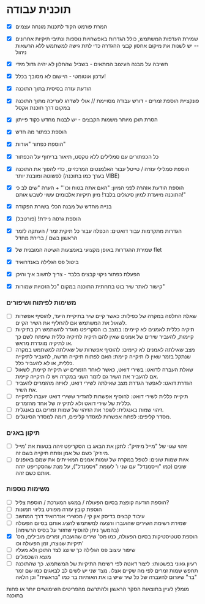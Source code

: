 # תוכנית עבודה
- [x] המרת פורמט הקוד לתכנות מונחה עצמים
- [x] שמירת העדפות המשתמש, כולל הגדרות באפשרויות נוספות ונתיבי תיקיות אחרונים -- יש לשנות את מיקום אחסון קבצי ההגדרה כדי לתת גישה למשתמש ללא הרשאות ניהול
- [x] חשיבה על מבנה העיצוב המתאים - בשביל שהחלון לא יהיה גדול מידי
- [x] עדכון אוטומטי - היישום לא מסובך בכלל!
- [x] הודעת עזרה בסיסית בתוך התוכנה
- [x] פונקציית הוספת זמרים - דורש עבודה מסויימת // אולי לשדרג לעריכה מתוך התוכנה במקום דרך תוכנת אקסל
- [x] הסרת תוכן מיותר משמות הקבצים - יש לבנות מחדש כקוד פייתון
- [x] הוספת כפתור מה חדש
- [x] הוספת כפתור "אודות"
- [x] כל הכפתורים עם סמלילים ללא טקסט, תיאור בריחוף על הכפתור
- [x] הוספת סמלילי עזרה / טייטל עבור האלמנטים המרכזיים, כדי להפוך את התוכנה לפשוטה ומובנת יותר (בערך כמו בתוכנה VIBE)
- [x] הוספת הודעת אזהרה לפני המיון: "האם אתה בטוח וכו'" + הערה "שים לב כי התוכנה מיועדת למיון סינגלים בלבד! מיון תיקיות אלבומים עשוי לשבש אותם!"
- [x] בנייה מחדש של מבנה הכלי בשורת הפקודה
- [x] הוספת גרסה ניידת! (פורטבל)
- [x] הגדרות מתקדמות עבור דואטים: הכפלה עבור כל תיקית זמר / העתקה לזמר הראשון בשם / ברירת מחדל
- [x] שמירת ההגדרות באופן מקצועי באמצעות השיטה המובנית של flet
- [x] ביטול פס הגלילה באנדרואיד
- [x] הפעלת כפתור ניקוי קבצים בלבד - צריך לחשוב איך והיכן
- [x] קישור לאתר שיר בוט בתחתית התוכנה במקום "כל הזכויות שמורות"


### משימות לפיתוח ושיפורים

- [ ] שאלת החלפה במקרה של כפילות: כאשר קיים שיר בתיקיית היעד, להוסיף אפשרות לשאול את המשתמש אם להחליף את השיר הקיים.
- [ ] תיקיה כללית לאמנים לא קיימים: במצב בו הסקריפט מוגדר להשתמש רק בתיקיות קיימות, להעביר שירים של אמנים שאין להם תיקיה לתיקיה כללית שיפתח לשם כך או לתיקיה מוגדרת מראש.
- [ ] מצב שאילתה לאמנים לא קיימים: להוסיף אפשרות של שאילתה למשתמש במקרה שנתקל בזמר שאין לו תיקייה קיימת: האם לפתוח תיקייה חדשה, להעביר לתיקייה כללית, או לא להעביר כלל.
- [ ] שאלת העברה לדואט: בשירי דואט, כאשר לאחד הזמרים יש תיקייה קיימת, לשאול אם להעביר את השיר גם לזמר השני במקרה ויש לו תיקייה קיימת.
- [ ] הגדרת דואט: לאפשר הגדרת מצב שאילתה לשירי דואט, לאיזה מהזמרים להעביר את השיר.
- [ ] תיקייה כללית לשירי דואט: להוסיף אפשרות להגדיר ששירי דואט יועברו לתיקייה כללית של שירי דואט ולא לתיקייה של אחד מהזמרים.
- [ ] זיהוי שמות באנגלית: לשפר את הזיהוי של שמות זמרים גם באנגלית.
- [ ] מסדר קליפים: לפתח אפשרות למסדר קליפים, דומה למסדר הסינגלים.

### תיקון באגים

- [ ] זיהוי שגוי של "מייל מיוזיק": לתקן את הבאג בו הסקריפט זיהה בטעות את 'מייל מיוזיק' כשם של אמן ופתח תיקייה בשם זה.
- [ ] איות שמות שונים: לטפל במקרה של שמות אמנים המאייתים את שמם באופנים שונים (כמו "וייסמנדל" עם שני ו' לעומת "ויסמנדל"), על מנת שהסקריפט יזהה אותם כשם זהה.

### משימות נוספות

- [ ] הוספת הודעה קופצת בסיום הפעולה / במגש המערכת / הוספת צליל?
- [ ] הוספת קובץ עזרה מפורט בליווי תמונות
- [ ] עיבוד קבצים בדיסק און קי / מכשירי אנדרואיד דרך המחשב
- [ ] שמירת רשימת השירים שהועברו והצעה למשתמש להציג אותם בסיום הפעולה (בהמשך ניתן להוסיף שחזור על בסיס הרשימה)
- [x] הוספת סטטיסטיקות בסיום הפעולה, כמו מס' שירים שהועברו, זמרים מובילים, מס' תיקיות שנוצרו, זמן הפעולה וכו'
- [ ] שיפור עיצוב פס הגלילה כך שיוצג לצד התוכן ולא מעליו
- [ ] מוצא השכפולים
- [ ] רעיון גאוני בפשטותו: ליצור דאטה לפי רשימת התיקיות של המשתמש. כך שהתוכנה תחפש שמות זמרים לפי מה שקיים אצלו.
מצד שני יש לשים לב לבאגים כמו שם זמר "בר" שיגרום להעברה של כל שיר שיש בו את האותיות בר כמו "בראשית" וכן הלאה

מומלץ לעיין בתוצאות הסקר הראשון ולהתרשם מהפריטים השימושיים יותר או פחות בתוכנה